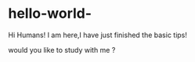 # hello-world-

Hi Humans!
I am here,I have just finished the basic tips!

would you like to study with me ?

